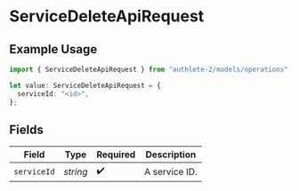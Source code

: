 # ServiceDeleteApiRequest

## Example Usage

```typescript
import { ServiceDeleteApiRequest } from "authlete-2/models/operations";

let value: ServiceDeleteApiRequest = {
  serviceId: "<id>",
};
```

## Fields

| Field              | Type               | Required           | Description        |
| ------------------ | ------------------ | ------------------ | ------------------ |
| `serviceId`        | *string*           | :heavy_check_mark: | A service ID.      |
